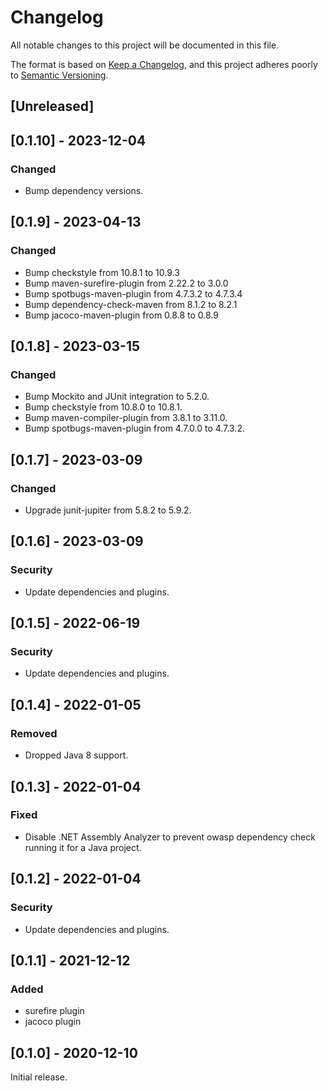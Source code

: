 # Changelog
All notable changes to this project will be documented in this file.

The format is based on [Keep a Changelog](https://keepachangelog.com/en/1.0.0/),
and this project adheres poorly to [Semantic Versioning](https://semver.org/spec/v2.0.0.html).

## [Unreleased]

## [0.1.10] - 2023-12-04
### Changed
- Bump dependency versions.

## [0.1.9] - 2023-04-13
### Changed
- Bump checkstyle from 10.8.1 to 10.9.3
- Bump maven-surefire-plugin from 2.22.2 to 3.0.0
- Bump spotbugs-maven-plugin from 4.7.3.2 to 4.7.3.4
- Bump dependency-check-maven from 8.1.2 to 8.2.1
- Bump jacoco-maven-plugin from 0.8.8 to 0.8.9

## [0.1.8] - 2023-03-15
### Changed
- Bump Mockito and JUnit integration to 5.2.0.
- Bump checkstyle from 10.8.0 to 10.8.1.
- Bump maven-compiler-plugin from 3.8.1 to 3.11.0.
- Bump spotbugs-maven-plugin from 4.7.0.0 to 4.7.3.2.

## [0.1.7] - 2023-03-09
### Changed
- Upgrade junit-jupiter from 5.8.2 to 5.9.2.

## [0.1.6] - 2023-03-09
### Security
- Update dependencies and plugins.

## [0.1.5] - 2022-06-19
### Security
- Update dependencies and plugins.

## [0.1.4] - 2022-01-05
### Removed
- Dropped Java 8 support.

## [0.1.3] - 2022-01-04
### Fixed
- Disable .NET Assembly Analyzer to prevent owasp dependency check running it for a Java project.

## [0.1.2] - 2022-01-04
### Security
- Update dependencies and plugins.

## [0.1.1] - 2021-12-12
### Added
- surefire plugin
- jacoco plugin

## [0.1.0] - 2020-12-10

Initial release.
